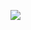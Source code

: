 ![](https://metrics.lecoq.io/satvikDesktop?template=classic&isocalendar=1&notable=1&lines=1&repositories=1&repositories=100&repositories.batch=100&repositories.forks=false&repositories.affiliations=owner&isocalendar.duration=half-year&notable.from=organization&notable.repositories=false&notable.indepth=false&notable.types=commit&config.timezone=Asia%2FCalcutta)
